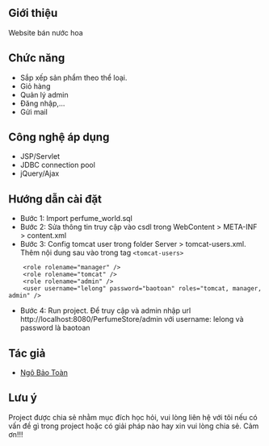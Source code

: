 ## Giới thiệu
Website bán nước hoa

## Chức năng
- Sắp xếp sản phẩm theo thể loại.
- Giỏ hàng
- Quản lý admin
- Đăng nhập,...
- Gửi mail

## Công nghệ áp dụng
- JSP/Servlet
- JDBC connection pool
- jQuery/Ajax

## Hướng dẫn cài đặt
- Bước 1: Import perfume_world.sql
- Bước 2: Sửa thông tin truy cập vào csdl trong WebContent > META-INF > content.xml
- Bước 3: Config tomcat user trong folder Server > tomcat-users.xml. Thêm nội dung sau vào trong tag `<tomcat-users>`
```
	<role rolename="manager" />
	<role rolename="tomcat" />
	<role rolename="admin" />
	<user username="lelong" password="baotoan" roles="tomcat, manager, admin" />
```
- Bước 4: Run project. Để truy cập và admin nhập url http://localhost:8080/PerfumeStore/admin với username: lelong và password là baotoan

## Tác giả
- [Ngô Bảo Toàn]

[//]:#
[Ngô Bảo Toàn]: <https://www.facebook.com/btit95>

## Lưu ý
Project được chia sẻ nhằm mục đích học hỏi, vui lòng liên hệ với tôi nếu có vấn đề gì trong project hoặc có giải pháp nào hay xin vui lòng chia sẻ. Cảm ơn!!!
